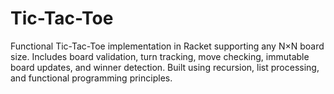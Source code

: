 # Tic-Tac-Toe
Functional Tic-Tac-Toe implementation in Racket supporting any N×N board size. Includes board validation, turn tracking, move checking, immutable board updates, and winner detection. Built using recursion, list processing, and functional programming principles.
